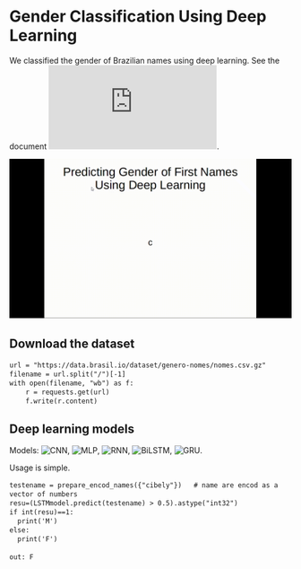 # Gender Classification Using Deep Learning

We classified the gender of Brazilian names using deep learning. See the document ![here](https://github.com/roscibely/Gender-Classification/blob/main/PREDICTING%20GENDER%20%20OF%20BRAZILIAN%20NAMES%20USING%20DEEPLEARNING.pdf).

![Animation](https://github.com/roscibely/Gender-Classification/blob/main/animation.gif)

## Download the dataset

    url = "https://data.brasil.io/dataset/genero-nomes/nomes.csv.gz"
    filename = url.split("/")[-1]
    with open(filename, "wb") as f:
        r = requests.get(url)
        f.write(r.content)

## Deep learning models 

Models: ![CNN](https://github.com/roscibely/Gender-Classification/blob/main/models/CNN_model.ipynb), ![MLP](https://github.com/roscibely/Gender-Classification/blob/main/models/DNN_model.ipynb), ![RNN](https://github.com/roscibely/Gender-Classification/blob/main/models/RNN_model.ipynb), ![BiLSTM](https://github.com/roscibely/Gender-Classification/blob/main/models/BiLSTM_model.ipynb), ![GRU](https://github.com/roscibely/Gender-Classification/blob/main/models/GRU_model.ipynb). 

Usage is simple. 

    testename = prepare_encod_names({"cibely"})   # name are encod as a vector of numbers
    resu=(LSTMmodel.predict(testename) > 0.5).astype("int32")
    if int(resu)==1:
      print('M')
    else:
      print('F')
      
    out: F
